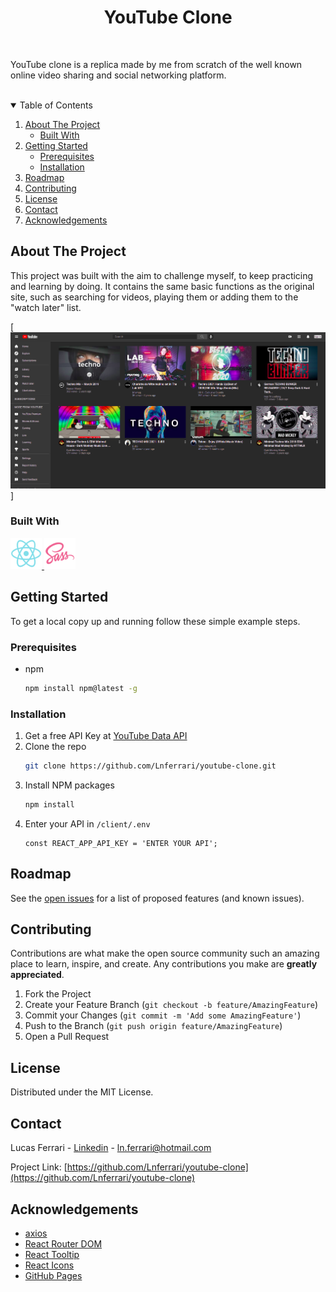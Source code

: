 <h1 align='center'>YouTube Clone</h1>
</br>
<p>YouTube clone is a replica made by me from scratch of the well known online video sharing and social networking platform. </p>
</br>



<!-- TABLE OF CONTENTS -->
<details open="open">
  <summary>Table of Contents</summary>
  <ol>
    <li>
      <a href="#about-the-project">About The Project</a>
      <ul>
        <li><a href="#built-with">Built With</a></li>
      </ul>
    </li>
    <li>
      <a href="#getting-started">Getting Started</a>
      <ul>
        <li><a href="#prerequisites">Prerequisites</a></li>
        <li><a href="#installation">Installation</a></li>
      </ul>
    </li>
    <!-- <li><a href="#usage">Usage</a></li> -->
    <li><a href="#roadmap">Roadmap</a></li>
    <li><a href="#contributing">Contributing</a></li>
    <li><a href="#license">License</a></li>
    <li><a href="#contact">Contact</a></li>
    <li><a href="#acknowledgements">Acknowledgements</a></li>
  </ol>
</details>



<!-- ABOUT THE PROJECT -->
## About The Project

<p>This project was built with the aim to challenge myself, to keep practicing and learning by doing.
It contains the same basic functions as the original site, such as searching for videos, playing them or adding them to the "watch later" list.</p>

[![YouTube clone Screen Shot][product-screenshot]]

### Built With

<a href="https://reactjs.org" target="_blank">
  <img style="margin: auto;" src="https://raw.githubusercontent.com/sachinverma53121/sachinverma53121/master/icons/react.png" alt=react width="50" height="50"/>
</a>
<a href="https://sass-lang.com">
  <img style="margin: auto;" src="https://raw.githubusercontent.com/sachinverma53121/sachinverma53121/master/icons/sass.png" alt=sass width="50" height="50"/>
</a>



<!-- GETTING STARTED -->
## Getting Started

To get a local copy up and running follow these simple example steps.

### Prerequisites

* npm
  ```sh
  npm install npm@latest -g
  ```

### Installation

1. Get a free API Key at [YouTube Data API](https://developers.google.com/youtube/v3/)
2. Clone the repo
   ```sh
   git clone https://github.com/Lnferrari/youtube-clone.git
   ```
3. Install NPM packages
   ```sh
   npm install
   ```
4. Enter your API in `/client/.env`
   ```JS
   const REACT_APP_API_KEY = 'ENTER YOUR API';
   ```



<!-- USAGE EXAMPLES -->
<!-- ## Usage

Use this space to show useful examples of how a project can be used. Additional screenshots, code examples and demos work well in this space. You may also link to more resources.

_For more examples, please refer to the [Documentation](https://documentation.com)_ -->



<!-- ROADMAP -->
## Roadmap

See the [open issues](https://github.com/Lnferrari/youtube-clone/issues) for a list of proposed features (and known issues).



<!-- CONTRIBUTING -->
## Contributing

Contributions are what make the open source community such an amazing place to learn, inspire, and create. Any contributions you make are **greatly appreciated**.

1. Fork the Project
2. Create your Feature Branch (`git checkout -b feature/AmazingFeature`)
3. Commit your Changes (`git commit -m 'Add some AmazingFeature'`)
4. Push to the Branch (`git push origin feature/AmazingFeature`)
5. Open a Pull Request



<!-- LICENSE -->
## License

Distributed under the MIT License.



<!-- CONTACT -->
## Contact

Lucas Ferrari - [Linkedin](https://twitter.com/your_username) - ln.ferrari@hotmail.com

Project Link: [https://github.com/Lnferrari/youtube-clone](https://github.com/Lnferrari/youtube-clone)



<!-- ACKNOWLEDGEMENTS -->
## Acknowledgements
* [axios](https://axios-http.com/)
* [React Router DOM](https://reactrouter.com/)
* [React Tooltip](https://wwayne.github.io/react-tooltip/)
* [React Icons](https://react-icons.github.io/react-icons/)
* [GitHub Pages](https://pages.github.com)



<!-- MARKDOWN LINKS & IMAGES -->
[product-screenshot]: ./images/youtube-screenshot.png
